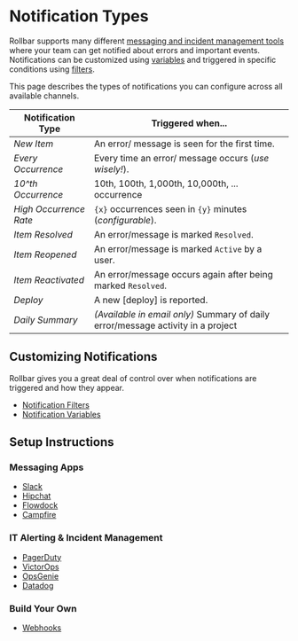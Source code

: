 # Notification Types

Rollbar supports many different [messaging and incident management tools](/docs/tools/#messaging) where your team can get notified about errors and important events.  Notifications can be customized using [variables](/docs/notification-variables) and triggered in specific conditions using [filters](/docs/filtering-notifications).

This page describes the types of notifications you can configure across all available channels.

| Notification Type | Triggered when... |
|-------------------|-------------|
| _New Item_ | An error/ message is seen for the first time. |
| _Every Occurrence_ | Every time an error/ message occurs (_use wisely!_). |
| _10^th Occurrence_ | 10th, 100th, 1,000th, 10,000th, ... occurrence |
| _High Occurrence Rate_ | `{x}` occurrences seen in `{y}` minutes (_configurable_). |
| _Item Resolved_ | An error/message is marked `Resolved`. |
| _Item Reopened_ | An error/message is marked `Active` by a user. |
| _Item Reactivated_ | An error/message occurs again after being marked `Resolved`. |
| _Deploy_ | A new [deploy] is reported. |
| _Daily Summary_ | _(Available in email only)_ Summary of daily error/message activity in a project |

## Customizing Notifications

Rollbar gives you a great deal of control over when notifications are triggered and how they appear.

* [Notification Filters](/docs/filtering-notifications)
* [Notification Variables](/docs/notification-variables)

## Setup Instructions

### Messaging Apps

* [Slack](/docs/slack/)
* [Hipchat](/docs/hipchat/)
* [Flowdock](/docs/flowdock/)
* [Campfire](/docs/campfire/)

### IT Alerting & Incident Management

* [PagerDuty](/docs/pagerduty)
* [VictorOps](/docs/victorops/)
* [OpsGenie](https://www.opsgenie.com/docs/integrations/rollbar-integration)
* [Datadog](/docs/datadog/)

### Build Your Own

* [Webhooks](/docs/webhooks/)

